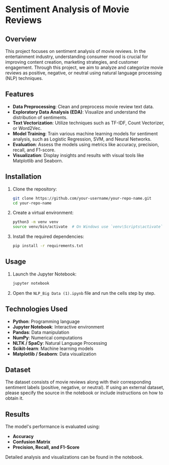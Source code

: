 # Sentiment Analysis of Movie Reviews

## Overview
This project focuses on sentiment analysis of movie reviews. In the entertainment industry, understanding consumer mood is crucial for improving content creation, marketing strategies, and customer engagement. Through this project, we aim to analyze and categorize movie reviews as positive, negative, or neutral using natural language processing (NLP) techniques.


## Features
- **Data Preprocessing**: Clean and preprocess movie review text data.
- **Exploratory Data Analysis (EDA)**: Visualize and understand the distribution of sentiments.
- **Text Vectorization**: Utilize techniques such as TF-IDF, Count Vectorizer, or Word2Vec.
- **Model Training**: Train various machine learning models for sentiment analysis, such as Logistic Regression, SVM, and Neural Networks.
- **Evaluation**: Assess the models using metrics like accuracy, precision, recall, and F1-score.
- **Visualization**: Display insights and results with visual tools like Matplotlib and Seaborn.

## Installation

1. Clone the repository:
    ```bash
    git clone https://github.com/your-username/your-repo-name.git
    cd your-repo-name
    ```

2. Create a virtual environment:
    ```bash
    python3 -m venv venv
    source venv/bin/activate  # On Windows use `venv\Scripts\activate`
    ```

3. Install the required dependencies:
    ```bash
    pip install -r requirements.txt
    ```

## Usage
1. Launch the Jupyter Notebook:
    ```bash
    jupyter notebook
    ```

2. Open the `NLP_Big Data (1).ipynb` file and run the cells step by step.

## Technologies Used
- **Python**: Programming language
- **Jupyter Notebook**: Interactive environment
- **Pandas**: Data manipulation
- **NumPy**: Numerical computations
- **NLTK / SpaCy**: Natural Language Processing
- **Scikit-learn**: Machine learning models
- **Matplotlib / Seaborn**: Data visualization

## Dataset
The dataset consists of movie reviews along with their corresponding sentiment labels (positive, negative, or neutral). If using an external dataset, please specify the source in the notebook or include instructions on how to obtain it.

## Results
The model's performance is evaluated using:
- **Accuracy**
- **Confusion Matrix**
- **Precision, Recall, and F1-Score**

Detailed analysis and visualizations can be found in the notebook.
